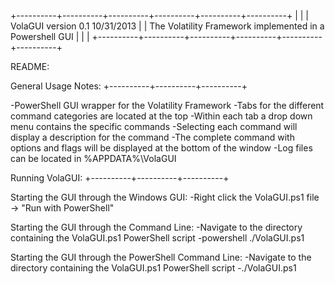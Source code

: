 +----------+----------+----------+----------+----------+----------+
|								  |
|		  VolaGUI version 0.1 10/31/2013		  |
|    The Volatility Framework implemented in a Powershell GUI	  |
|								  |
+----------+----------+----------+----------+----------+----------+

README:

General Usage Notes:
+----------+----------+----------+

-PowerShell GUI wrapper for the Volatility Framework
-Tabs for the different command categories are located at the top
-Within each tab a drop down menu contains the specific commands
-Selecting each command will display a description for the command
-The complete command with options and flags will be displayed at the bottom of the window
-Log files can be located in %APPDATA%\VolaGUI



Running VolaGUI:
+----------+----------+----------+

Starting the GUI through the Windows GUI:
	-Right click the VolaGUI.ps1 file -> "Run with PowerShell"

Starting the GUI through the Command Line:
	-Navigate to the directory containing the VolaGUI.ps1 PowerShell script
	-powershell ./VolaGUI.ps1

Starting the GUI through the PowerShell Command Line:
	-Navigate to the directory containing the VolaGUI.ps1 PowerShell script
	-./VolaGUI.ps1
